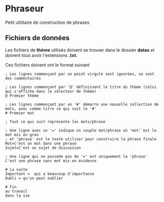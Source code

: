 # Phraseur

Petit utilitaire de construction de phrases

## Fichiers de données

Les fichiers de **thème** utilisés doivent se trouver dans le dossier **datas** et doivent tous avoir l'extensions **.txt**.

Ces fichiers doivent ont le format suivant

```
; Les lignes commençant par un point virgule sont ignorées, se sont des commentaires 

; Les lignes commençant par '@' définissent le titre du thème (celui qui s'affiche dans le sélecteur de thème)
@ Premier thème

; Les lignes commençant par un '#' démarre une nouvelle collection de mots, avec comme titre ce qui suit le '#'
# Premier mot

; Tout ce qui suit représente les mots/phrase

; Une ligne avec un '=' indique un couple mot/phrase où 'mot' est le mot mis en gras
; et 'phrase' est le texte utiliser pour construire la phrase finale
Mot=C'est un mot dans une phrase
Sujet=C'est un sujet de discussion

; Une ligne qui ne possède pas de '=' est uniquement la 'phrase'
C'est une phrase sans mot mis en évidence

# La suite
Important =  qui a beaucoup d'importance
Oubli = qu'on peut oublier

# Fin
au travail
dans la vie
```
